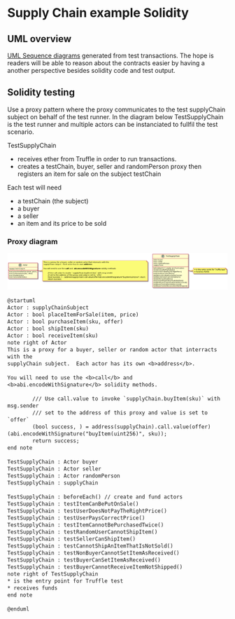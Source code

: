 # Supply Chain example Solidity

## UML overview

[UML Sequence diagrams](./uml-overview.md) generated from test transactions.
The hope is readers will be able to reason about the contracts easier by having
a another perspective besides solidity code and test output.

## Solidity testing

Use a proxy pattern where the proxy communicates to the test supplyChain
subject on behalf of the test runner. In the diagram below TestSupplyChain is
the test runner and multiple actors can be instanciated to fullfil the test
scenario.


TestSupplyChain

  - receives ether from Truffle in order to run transactions.
  - creates a testChain, buyer, seller and randomPerson proxy then registers an
    item for sale on the subject testChain

Each test will need
  - a testChain (the subject)
  - a buyer
  - a seller
  - an item and its price to be sold


### Proxy diagram

![diagram](./uml.png)

``` plantuml
@startuml
Actor : supplyChainSubject
Actor : bool placeItemForSale(item, price)
Actor : bool purchaseItem(sku, offer)
Actor : bool shipItem(sku)
Actor : bool receiveItem(sku)
note right of Actor
This is a proxy for a buyer, seller or random actor that interracts with the
supplyChain subject.  Each actor has its own <b>address</b>.

You will need to use the <b>call</b> and  <b>abi.encodeWithSignature</b> solidity methods.

        /// Use call.value to invoke `supplyChain.buyItem(sku)` with msg.sender
        /// set to the address of this proxy and value is set to `offer`
        (bool success, ) = address(supplyChain).call.value(offer)(abi.encodeWithSignature("buyItem(uint256)", sku));
        return success;
end note

TestSupplyChain : Actor buyer
TestSupplyChain : Actor seller
TestSupplyChain : Actor randomPerson
TestSupplyChain : supplyChain

TestSupplyChain : beforeEach() // create and fund actors
TestSupplyChain : testItemCanBePutOnSale()
TestSupplyChain : testUserDoesNotPayTheRightPrice()
TestSupplyChain : testUserPaysCorrectPrice()
TestSupplyChain : testItemCannotBePurchasedTwice()
TestSupplyChain : testRandomUserCannotShipItem()
TestSupplyChain : testSellerCanShipItem()
TestSupplyChain : testCannotShipAnItemThatIsNotSold()
TestSupplyChain : testNonBuyerCannotSetItemAsReceived()
TestSupplyChain : testBuyerCanSetItemAsReceived()
TestSupplyChain : testBuyerCannotReceiveItemNotShipped()
note right of TestSupplyChain
* is the entry point for Truffle test
* receives funds
end note

@enduml

```
